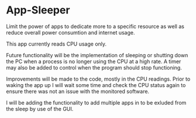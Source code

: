 # App-Sleeper
Limit the power of apps to dedicate more to a specific resource as well as reduce overall power consumtion and internet usage.

This app currently reads CPU usage only. 

Future functionality will be the implementation of sleeping or shutting down the PC when a process is no longer using the CPU at a high rate.
A timer may also be added to control when the program should stop functioning. 

Improvements will be made to the code, mostly in the CPU readings. Prior to waking the app up I will wait some time and check the CPU status again to ensure there was not an issue with the monitored software.

I will be adding the functionality to add multiple apps in to be exluded from the sleep by use of the GUI.

